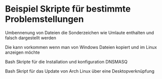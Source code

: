 # Beispiel Skripte für bestimmte Problemstellungen


Umbennenung von Dateien die Sonderzeichen wie Umlaute enthalten und falsch dargestellt werden

Die kann vorkommen wenn man von Windows Dateien kopiert und im Linux anzeigen möchte

Bash Skripte für die Installation und konfiguration DNSMASQ

Bash Skript für das Update von Arch Linux über eine Desktopverknüpfung

